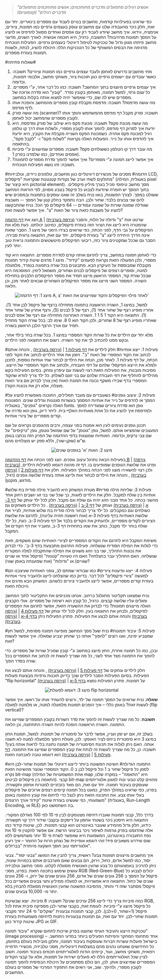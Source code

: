 > *"אנשים רגילים מתפעלים מדברים מתוחכמים; אנשים מתוחכמים מתפעלים מדברים רגילים" (קונפוציוס)*

כפי שראינו בפעילויות קודמות, מחשבים בנויים לעבוד עם מספרים בינאריים. יחד עם זאת, חלק ניכר מהעבודה שלנו עם מחשבים עוסק בעצמים גרפיים כמו תמונות, ציורים, אנימציה, ווידאו. איך מחשב שיודע לעבוד רק עם אפסים ואחדים מסוגל להדפיס או להציג על המסך תמונות מרהיבות? התשובה, כרגיל, היא חוכמה אנושית. לאורך השנים, מדעני מחשב פיתחו מגוון גדול של טכניקות לטיפול דיגיטלי בעצמים גרפיים. הפעילות הנוכחית מדגימה את הבסיס המשותף של כל הטכניקות הללו: היכולת להציג, לנתח, ולשנות תמונות בעזרת מספרים.

#שאלות פתיחה#

1. מתי מחשבים נדרשים לאחסן ולעבד עצמים גרפיים כמו תמונות וציורים?
תשובה: כאשר עובדים עם יישומים גרפיים כגון תוכנות ציור, משחקי מחשב, אלבומי תמונות, וכדומה.
2. איך עצמים גרפיים מיוצגים בתוך המחשב?
תשובה: כמו כל דבר אחר, ע"י מספרים. כל עצם גרפי, למשל תמונה, מאוחסן בקובץ נפרד. "קובץ" הוא סדרה ארוכה של מספרים שיש לה שם, כדי שאפשר יהיה למצוא אותה בקלות במחשב.
3. מה עושה מדפסת?
תשובה: מדפסת מקבלת קובץ מספרים מהמחשב והופכת אותו לדף מודפס.
4. מה עושה סורק (scanner)?
תשובה: סורק מקבל דף מודפס מהמשתמש והופך אותו לקובץ מספרים שהמחשב יכול לאחסן.
5. מה עושה מכונת פקס?
תשובה: מכונת פקס היא שילוב של סורק ומדפסת. היא יודעת איך לסרוק דף מודפס, להפוך אותו לקובץ מספרי, ולשלוח אותו דרך קו טלפון רגיל למכונת פקס אחרת. כשמכונת הפקס השנייה מקבלת את הקובץ, היא יודעת איך להדפיס אותו על נייר. הפעולות האלה נקראות "לשלוח פקס" ו- "לקבל פקס", בהתאמה.
6. מה עובר דרך קו הטלפון כששולחים פקס?
תשובה: מספרים שמיוצגים ע"י סיביות (אפסים ואחדים), כמו שלמדנו בפרק 1.
7. איך אפשר לייצג תמונה ע"י מספרים? ואיך אפשר להפוך סדרת מספרים לתמונה?
תשובה: זהו נושא הפעילות הנוכחית.

#הדגמה#
מסכים של מכשירים דיגיטליים כגון מחשבים, טלפונים ניידים, וטלביזיות LCD, מחולקים לשתי וערב של נקודות קטנטנות שנקראות "פיקסלים" (באנגלית, המילה pixel היא קיצור של pictorial element). מסך מחשב טיפוסי מכיל בערך מיליון פיקסלים. בתוך המסך יש חומרה שיודעת לצבוע כל פיקסל בצבע מסוים, לפי הוראות המחשב ששולט במסך. לצורך הפשטות, בואו נניח בשלב זה שאנו עוסקים בתמונות ובמסכים שיש להם שני צבעים בלבד: שחור ולבן. הבה נתמקד בחלק קטן של המסך -- משבצת שגודלה שמונה שורות על שמונה עמודים -- 64 פיקסלים סך הכל. נניח שהתבקשנו להציג על משבצת כזאת ציור של האות "צ". איך אפשר לעשות זאת?

הצג את [דף הדגמה A](appendix-a.html "")
 | [(גירסה בערבית)](appendix-k.html "")
שרטט אות "צ" גדולה על הלוח, והסבר שהמטרה היא לייצג את הציור הזה בעזרת פיקסלים, כמיטב יכולתנו. כעת מלא את הפיקסלים על גבי הדף, לפני הכתה, כפי שרואים בצידו הימני של מיצג 1. הסבר שזאת אינה הדרך היחידה לייצג "צ" בעזרת פיקסלים. יחד עם זאת, התוצאה נראית סבירה. הסבר גם שככל שמקטינים ציור כזה, ריבועי הפיקסלים מיטשטשים והתמונה נראית טוב יותר לעין.

כדי לאחסן תמונה במחשב, צריך לתרגם אותה קודם לסדרת מספרים. התוצאה היא קוד מספרי, ולכן הפעולה הזאת נקראת לפעמים "קידוד". מיצג 1 מדגים שיטת קידוד תמונות מקובלת שמבוססת על העיקרון הבא. מתבוננים בכל שורה בתמונה בנפרד, מלמעלה למטה, וסופרים רצפים של פיקסלים לבנים ושחורים, משמאל לימין. המוסכמה היא שבכל שורת קוד, המספר הראשון מייצג תמיד את מספר הפיקסלים הלבנים בתחילת השורה. המספר השני מייצג את מספר הפיקסלים השחורים שבאים לאחר מכן, וכן הלאה.

<div id="container" align="center">
  <img class="img-responsive" src="img01.png" title="מיצג 1: דף הדגמה A, לאחר מילוי הפיקסלים והקוד שמייצגים את האות 'צ'"/>
</div>

למשל, במיצג 1, השורה הראשונה בתמונה מתחילה ברצף של פיקסל לבן אחד (1). אחריו מופיע רצף של שחור אחד (1), רצף של 5 לבנים (5), ורצף אחרון של שחור אחד (1). התוצאה היא הקוד 1 5 1 1. השורה האחרונה מתחילה עם רצף של אפס לבנים שאחריו מופיע רצף של 8 שחורים, ולכן הקוד הוא 0 8. שימו לב: בכל שורה הקוד מתחיל תמיד עם אורך הרצף הלבן הראשון בשורה.

מלא יחד עם הילדים את כל שורות הקוד המספרי במיצג 1. בכל שורה בחר בילד אחר, ובקש ממנו להכתיב לך את קוד השורה. רשום את התוצאה לפני הילדים.

#פעילות 1: ייצוג אותיות#
חלק לילדים את [דף פעילות 1](appendix-b.html "")
 | [(גירסה בערבית)](appendix-l.html "")
, והנחה אותם לכתוב את הקוד המספרי של האות "ב". הזמן את אחד הילדים לכתוב את הקוד לפני הכתה, על דף פעילות 1. לאחר מכן, הנחה את הילדים לבחור שתי אותיות נוספות, לתכנן ולמלא את הייצוג הפיקסלי שלהם על דפי העבודה, ולכתוב את הקוד המספרי של הייצוג. מסיבות מובנות, את הפעילות הזאת רצוי לעשות עם עיפרון ומחק. בסיום הפעילות בקש מהילדים להחליף את דפי העבודה שלהם עם בני זוגם לשולחן. כל ילד צריך לוודא שהקוד המספרי בדף שבידו משקף נכונה את תמונת האות (אין צורך לבדוק אם ציור האות מוצלח, אלא רק את נכונות הקוד).

#פעילות 2: עיצוב גופנים#
כשעובדים עם מעבד תמלילים, התוכנה מאפשרת להציג על המסך או להדפיס על נייר את אותיות המסמך בעשרות סגנונות וגדלים שונים. הסגנונות האלה נקראים "גופנים", באנגלית fonts. גופן הוא סדרת ציורים שמגדירה למסך ולמדפסת איך להציג את כל אחת מאותיות האלף-בית. ליתר דיוק, גופן הוא סדרה של קודים מספריים של ציורי אותיות.

תכנון גופנים נעימים לעין הוא אמנות בפני עצמה, ורבים מהגופנים נקראים על שם המעצבים שהמציאו אותם. למשל, גופן "גוטמן" על שם שמואל גוטמן, גופן "נרקיסים" על שם צבי נרקיס, וכדומה. האותיות שמוצגות בדפי ההדגמה של הפרק הזה נכתבו בגופן ש"ש (שוקן-שור), וללא ספק יש מוצלחים מהם.

<div id="container" align="center">
  <img class="img-responsive" src="img02.png" title="מיצג 2: האות 'א' בגופנים שונים"/>
</div>

בפעילות הבאה נתרגל עיצוב גופנים. הצג לפני הכתה את [דף ההדגמה B](appendix-c.html "")
 | [(גירסה בערבית)](appendix-m.html "")
 ופרט את שלושת הגופנים שמופיעים בו. דף זה מהווה דוגמא לפעילות הילדים, ולכן רצוי להשאירו מוצג לפני הכתה במהלך הפעילות. חלק את [דף פעילות 2](appendix-d.html "")
  | [(גירסה בערבית)](appendix-n.html "")
 , והנחה את הילדים לבחור אות ולייצג אותה בעזרת שלושה גופנים (רגיל, מודגש, מוקטן).

#פעילות 3: שליחת מילה סודית#
מטרת המשחק היא להעביר מילה סודית בת שלוש אותיות בין שולח למקבל. חלק את הילדים לזוגות, כך שכל שני בני זוג יושבים רחוק אחד מהשני בכתה. כל אחד מבני הזוג יהיה גם שולח וגם מקבל. חלק לכל ילד עותק של [דף 3-א](appendix-e.html "")
 | [(גירסה בערבית)](appendix-o.html "")
 ועותק של [דף 3-ב](appendix-f.html "")
  | [(גירסה בערבית)](appendix-p.html "")
 . כל הילדים משחקים גם כשולחים וגם כמקבלים. כל ילד צריך לבחור מילה סודית בת שלוש אותיות, לצייר את שלושת האותיות בדף פעילות 3-א (אות ראשונה תהיה עליונה), לתרגם את שלושת הציורים לקודים מספריים, ולהעתיק את הקודים בלבד אל דף פעילות 3-ב. כעת, כל ילד שולח בוחר ילד מקבל, כותב את שמו בתחתית דף 3-ב, ומעביר את דף הקודים אל המקבל.

משימת המקבל היא לתרגם את הקודים המספריים לציורי האותיות שהם משקפים, וזאת כדי לגלות את המילה הסודית שנשלחה. פעילות התרגום מתבצעת בדף 3-ב'. כדי לבדוק את נכונות התהליך, שני בני הזוג משווים את המילה שהתקבלה למלה המקורית שנשלחה. האם התהליך עבר בהצלחה? האם היו טעויות "קטנות" (פיקסל אחד או שניים שגויים) או "גדולות" (אות שפוענחה באופן שגוי)?

#פעילות 4: ייצוג ופיענוח ציורים#
כמו שבודאי שמתם לב, גופני האותיות שעיצבנו הם למעשה "ציורי פיקסלים" לכל דבר. בדיוק כמו שהצלחנו לייצג ולהעביר ציורי אותיות בעזרת קודים מספריים, אפשר לייצג ולהעביר ציורים כלשהם. המשחק הבא מדגים את היכולת הזאת.

נניח שמצאנו תקליטור מתגלגל ברחוב. אנחנו מכניסים את התקליטור לתוך המחשב ומגלים עליו שלושה קבצים. כרגיל, כל קובץ הוא רשימה של מספרים. אולי הקבצים האלה מייצגים תמונות? כדי לבדוק את ההשערה הזאת, אפשר לתרגם את המספרים לפיקסלים, ולבחון את התוצאה בעין.
חלק לכל ילד עותק של [דף פעילות 4](appendix-g.html "")
  | [(גירסה בערבית)](appendix-q.html "")
 והנחה אותם לבצע את הפעילות. פתרון הפעילות ניתן [בדף 4-א](appendix-h.html "")
   | [(גירסה בערבית)](appendix-r.html "").

#פעילות 5: עיבוד תמונות#
נניח שעל מסך המחשב מופיעה תמונה מסוימת, למשל חץ שמצביע ימינה, ואנו רוצים "להפוך" אותה כך שהחץ יצביע שמאלה. איך אפשר לעשות זאת?

ובכן, כמו כל תמונה אחרת, החץ מיוצג במחשב ע"י קובץ שמכיל שורות של מספרים. כדי להפוך את התמונה מצד אחד לשני, כל מה שצריך לעשות זה לכתוב את המספרים בכל שורה בסדר הפוך.

חלק לילדים עותקים של [דף פעילות 5](appendix-i.html "")
 | [(גירסה בערבית)](appendix-s.html "")
, והנחה אותם לבצע את הפעילות. בסיום הפעילות הסבר לילדים שכך בדיוק תוכנות גרפיות מבצעות פעולות "flip horizontal" על תמונות. פתרון הפעילות נמצא [בדף 5-א](appendix-j.html "")
 | [(גירסה בערבית)](appendix-t.html "")

<div id="container" align="center">
  <img class="img-responsive" src="img03.png" title="מיצג 3: דוגמא לפעולת flip horizontal"/>
</div>

**שאלה**: נניח שרואים על המסך תמונה של ילד, ורוצים להעמיד אותו על ראשו. איך אפשר לעשות זאת? באופן כללי – איך הופכים תמונות מלמעלה למטה, או מלמטה למעלה (flip vertical)?

**תשובה**: כל מה שצריך לעשות זה להפוך את סדר השורות בקובץ המספרים שמייצג את התמונה. השורה הראשונה הופכת להיות השורה התחתונה, וכן הלאה.

בשלב זה, אם יש זמן ועניין, אפשר לדבר על סימטריה של תמונות. למשל, תמונת החץ במיצג 3 היא סימטרית ביחס לציר האופקי. לכן, פעולת היפוך מלמעלה למטה לא תשנה אותה. האם ניתן לגלות את תכונת הסימטריה של תמונה נתונה בלי לראות אותה בעין? תשובה: כן, כל מה שצריך לעשות זה לנתח את קובץ המספרים שמייצג את התמונה. [דף פעילות 5](appendix-i.html "")
 | [(גירסה בערבית)](appendix-s.html "")
 הוא דוגמא טובה לאבחנה הזאת.

#התמונה הגדולה#
השיטה הפשוטה ביותר לייצוג דיגיטלי של תמונות שחור-לבן היא לסמן כל פיקסל שחור ב 1 וכל פיקסל לבן ב 0.  הקוד המספרי שנוצר מהשיטה הזאת נקרא bit-map (אחת המשמעויות של המילה map היא "התאמה" – במקרה שלנו, התאמה בין פיקסלים לביטים). קבצי bit-map מהווים קלט טבעי ונוח למגוון אלגוריתמים שעוסקים בעיבוד תמונה. יחד עם זאת, הם מאד בזבזניים למטרות אחסון ותקשורת. בפרט, כפי שראינו במהלך הפרק, כמעט בכל תמונה קיימים רצפים ארוכים של פיקסלים בעלי אותו צבע. את התכונה הזאת ניתן לנצל כדי לדחוס את קובץ התמונה באופן משמעותי, כפי שעשינו בעזרת שיטת "קידוד אורך הרצפים" (באנגלית, Run-Length Encoding, או RLE) בה השתמשנו כאן.

בדרך כלל, קבצי תמונות שעברו דחיסה מצטמקים לבין פי 10 לפי 100  מגדלם המקורי. התוצאה היא חיסכון ניכר בשטחי אחסון על דיסקים ובקצבי שידור דרך קוי תקשורת. כידוע, חלק גדול מהמידע שעובר באינטרנט הוא קבצי תמונות. לכן, שיטות קידוד כמו אלה שהדגמנו בפרק גורמות לשיפור ניכר בביצועי הרשת. אם אפשר להקטין פי 10 את נפח התעבורה באינטרנט, המשמעות היא שאפשר לשרת פי 10 יותר משתמשים ללא שום שידרוג משאבים פיזי! זוהי דוגמא אופיינית של נצחון הרוח על החומר – איך  רעיון אלגוריתמי טוב חוסך השקעה מיותרת "בברזלים".

איך מחשבים מייצגים תמונות צבע? ראשית, צריך להבין את המושג "צבעי יסוד". צבעי יסוד, כמו למשל אדום, כחול, וירוק, הם צבעים שאם מערבבים אותם בכמויות שונות, ניתן להרכיב באמצעותם כל צבע שהעין האנושית מסוגלת לקלוט. מסכי מחשב וטלביזיה עושים שימוש בתכונה הזאת. בפרט, מסכי RGB (Red-Green-Blue) יכולים לצבוע כל פיקסל על המסך ב 256 גוונים שונים של אדום, 256 גוונים שונים של ירוק, ו- 256 גוונים שונים של כחול. התוצאה היא   אפשרויות, או למעלה ממיליון וחצי צבעים אפשריים בכל פיקסל! מסתבר שזה די והותר, מהסיבה הפשוטה שהעין האנושית מסוגלת להבחין בלא יותר מ- 10,000 צבעים שונים.

כמה סיביות צריך כדי לייצג 256 ערכים שונים? תשובה: 8 סיביות. יוצא שבשיטת RGB, כל פיקסל מיוצג ע"י   סיביות.  לעומת זאת, בקבצי שחור-לבן מספיקה סיבית אחת לכל פיקסל (1=שחור, 0=לבן). לכן, קבצי תמונות צבעונית "שוקלים" פי 24 יותר מקבצי תמונות שחור-לבן. יחד עם זאת, גם תמונות צבעוניות ניתנות לדחיסה משמעותית בעזרת שיטות קידוד כגון JPG או GIF.

טכניקות הייצוג והעיבוד הגרפי שהוצגו בפרק שייכות לתחום שנקרא "עיבוד תמונה" (image processing) – אחד מתחומי המחקר והפיתוח הפעילים ביותר במדעי המחשב.  בישראל פועלות עשרות חברות שעוסקות בעיבוד תמונה, וחלקן מובילות בעולם בתחומן. כל החידושים שאנחנו נהנים מהם במצלמות דיגיטליות, מסכי טלביזיה, מכשירי הדמייה רפואית, משחקי מחשב, ועוד, קיימים הודות לאלגוריתמים חכמים בעיבוד תמונה. חשוב לציין שכל האלגוריתמים הללו לא פועלים ישירות על תמונות, אלא על קבצי הקודים המספריים שמייצגים אותן. לכן, הם כולם מסתמכים על היכולת הבסיסית להפוך תמונה לקובץ מספרי, ולהיפך. שוב, אני רואים את התפקיד המרכזי של מספרים בעולם המחשבים.
